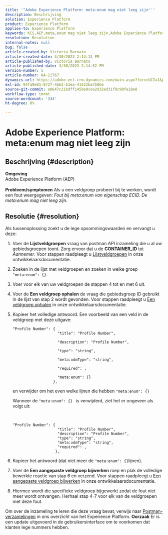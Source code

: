 ```yaml
---
title: '"Adobe Experience Platform: meta:enum mag niet leeg zijn'''
description: Beschrijving
solution: Experience Platform
product: Experience Platform
applies-to: Experience Platform
keywords: KCS,AEP,meta,enum mag niet leeg zijn,Adobe Experience Platform,bijgewerkte veldgroepen,tijdelijke oplossing,problemen oplossen
resolution: Resolution
internal-notes: null
bug: false
article-created-by: Victoria Barnato
article-created-date: 3/30/2023 2:14:13 PM
article-published-by: Victoria Barnato
article-published-date: 3/30/2023 2:14:52 PM
version-number: 5
article-number: KA-21767
dynamics-url: https://adobe-ent.crm.dynamics.com/main.aspx?forceUCI=1&pagetype=entityrecord&etn=knowledgearticle&id=d7918023-05cf-ed11-b597-6045bd0065b6
exl-id: 94fa9e81-872f-4b62-b1ea-41422ba7b0be
source-git-commit: a0647c21bdff145be0cea2932ed31f8c90fa28e8
workflow-type: tm+mt
source-wordcount: '334'
ht-degree: 0%

---
```


# Adobe Experience Platform: meta:enum mag niet leeg zijn

## Beschrijving {#description}

<b>Omgeving</b><br>Adobe Experience Platform (AEP)<br><br><b>Probleem/symptomen</b>
Als u een veldgroep probeert bij te werken, wordt een fout weergegeven: *Fout bij meta:enum van eigenschap ECID. De meta:enum mag niet leeg zijn.*


## Resolutie {#resolution}


Als tussenoplossing zoekt u de lege opsommingswaarden en vervangt u deze:

1. Voer de <b>Lijstveldgroepen</b> vraag van postman API inzameling die u al uw gebiedsgroepen toont. Zorg ervoor dat u de <b>CONTAINER_ID</b> tot *Aannemer*. Voor stappen raadpleegt u [Lijstveldgroepen](https://developer.adobe.com/experience-platform-apis/references/schema-registry/#tag/Field-groups/operation/listFieldGroups) in onze ontwikkelaarsdocumentatie.
2. Zoeken in de lijst met veldgroepen en zoeken in welke groep `"meta:enum": {}`.
3. Voer voor elk van uw veldgroepen de stappen 4 tot en met 6 uit.
4. Voer de <b>Een veldgroep ophalen</b> de vraag die gebiedsgroep ID gebruikt in de lijst van stap 2 wordt gevonden. Voor stappen raadpleegt u [Een veldgroep ophalen](https://developer.adobe.com/experience-platform-apis/references/schema-registry/#tag/Field-groups/operation/retrieveFieldGroup) in onze ontwikkelaarsdocumentatie.
5. Kopieer het volledige antwoord. Een voorbeeld van een veld in de veldgroep met deze uitgave:




   ```clike
   "Profile Number": { 
                       "title": "Profile Number",                                     
                       "description": "Profile Number",                                    
                       "type": "string",                                     
                       "meta:xdmType": "string",                                    
                       "required": ,                                    
                       "meta:enum": {}                               
                     },
   ```



   en verwijder om het even welke lijnen die hebben `"meta:enum": {}`



   Wanneer de `"meta:enum": {} ` is verwijderd, ziet het er ongeveer als volgt uit:

    

   ```clike
   "Profile Number": {
                       "title": "Profile Number",
                       "description": "Profile Number",
                       "type": "string",
                       "meta:xdmType": "string",
                       "required": ,
                      },
   ```

6. Kopieer het antwoord (dat niet meer de `"meta:enum": {}`lijnen).
7. Voer de <b>Een aangepaste veldgroep bijwerken</b> roep en plak de volledige bewerkte reactie van stap 6 en verzend. Voor stappen raadpleegt u [Een aangepaste veldgroep bijwerken](https://developer.adobe.com/experience-platform-apis/references/schema-registry/#tag/Field-groups/operation/patchFieldGroup) in onze ontwikkelaarsdocumentatie.
8. Hiermee wordt die specifieke veldgroep bijgewerkt zodat de fout niet meer wordt ontvangen. Herhaal stap 4-7 voor elk van de veldgroepen met deze fout.


Om over de inzameling te leren die deze vraag bevat, verwijs naar [Postman-verzamelingen](https://experienceleague.adobe.com/docs/experience-platform/landing/platform-apis/postman.html?lang=en#collections) in ons overzicht van het Experience Platform.
<b>Oorzaak</b>
Er is een update uitgevoerd in de gebruikersinterface om te voorkomen dat klanten lege nummers hebben.
